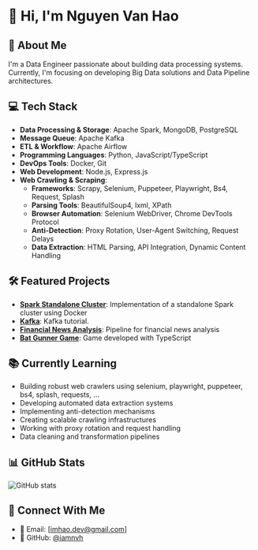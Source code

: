 # 👋 Hi, I'm Nguyen Van Hao

## 🚀 About Me
I'm a Data Engineer passionate about building data processing systems. Currently, I'm focusing on developing Big Data solutions and Data Pipeline architectures.

## 💻 Tech Stack
- **Data Processing & Storage**: Apache Spark, MongoDB, PostgreSQL
- **Message Queue**: Apache Kafka
- **ETL & Workflow**: Apache Airflow
- **Programming Languages**: Python, JavaScript/TypeScript
- **DevOps Tools**: Docker, Git
- **Web Development**: Node.js, Express.js
- **Web Crawling & Scraping**:
  - **Frameworks**: Scrapy, Selenium, Puppeteer, Playwright, Bs4, Request, Splash
  - **Parsing Tools**: BeautifulSoup4, lxml, XPath
  - **Browser Automation**: Selenium WebDriver, Chrome DevTools Protocol
  - **Anti-Detection**: Proxy Rotation, User-Agent Switching, Request Delays
  - **Data Extraction**: HTML Parsing, API Integration, Dynamic Content Handling

## 🛠️ Featured Projects
- **[Spark Standalone Cluster](https://github.com/iamnvh/spark_standalone_cluster)**: Implementation of a standalone Spark cluster using Docker
- **[Kafka](https://github.com/iamnvh/kafka_system)**: Kafka tutorial.
- **[Financial News Analysis](https://github.com/iamnvh/pipline_financial_news_btc)**: Pipeline for financial news analysis
- **[Bat Gunner Game](https://github.com/iamnvh/bat-gunner)**: Game developed with TypeScript

## 📚 Currently Learning
  - Building robust web crawlers using selenium, playwright, puppeteer, bs4, splash, requests, ... 
  - Developing automated data extraction systems
  - Implementing anti-detection mechanisms
  - Creating scalable crawling infrastructures
  - Working with proxy rotation and request handling
  - Data cleaning and transformation pipelines

## 📊 GitHub Stats
![GitHub stats](https://github-readme-stats.vercel.app/api?username=iamnvh&show_icons=true&theme=radical)

## 🤝 Connect With Me
- 📧 Email: [imhao.dev@gmail.com]
- 💼 GitHub: [@iamnvh](https://github.com/iamnvh)
